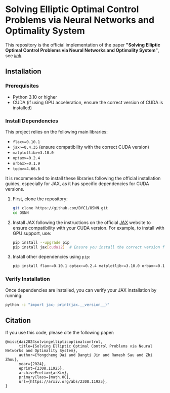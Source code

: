 # Solving Elliptic Optimal Control Problems via Neural Networks and Optimality System

This repository is the official implementation of the paper **"Solving Elliptic Optimal Control Problems via Neural Networks and Optimality System"**, see [*link*](https://arxiv.org/abs/2308.11925). 



## Installation

### Prerequisites
- Python 3.10 or higher
- CUDA (if using GPU acceleration, ensure the correct version of CUDA is installed)

### Install Dependencies

This project relies on the following main libraries:
- `flax>=0.10.1`
- `jax>=0.4.35` (ensure compatibility with the correct CUDA version)
- `matplotlib>=3.10.0`
- `optax>=0.2.4`
- `orbax>=0.1.9`
- `tqdm>=4.66.6`

It is recommended to install these libraries following the official installation guides, especially for JAX, as it has specific dependencies for CUDA versions.

1. First, clone the repository:
   ```bash
   git clone https://github.com/DYC1/OSNN.git
   cd OSNN
   ```

2. Install JAX following the instructions on the official [JAX](https://jax.readthedocs.io/en/latest/quickstart.html) website to ensure compatibility with your CUDA version. For example, to install with GPU support, use:
   ```bash
   pip install --upgrade pip
   pip install jax[cuda12]  # Ensure you install the correct version for your CUDA
   ```

3. Install other dependencies using `pip`:
   ```bash
   pip install flax>=0.10.1 optax>=0.2.4 matplotlib>=3.10.0 orbax>=0.1.9 tqdm>=4.66.6
   ```

### Verify Installation
Once dependencies are installed, you can verify your JAX installation by running:
```bash
python -c "import jax; print(jax.__version__)"
```

## Citation
If you use this code, please cite the following paper:

```
@misc{dai2024solvingellipticoptimalcontrol,
      title={Solving Elliptic Optimal Control Problems via Neural Networks and Optimality System}, 
      author={Yongcheng Dai and Bangti Jin and Ramesh Sau and Zhi Zhou},
      year={2024},
      eprint={2308.11925},
      archivePrefix={arXiv},
      primaryClass={math.OC},
      url={https://arxiv.org/abs/2308.11925}, 
}
```